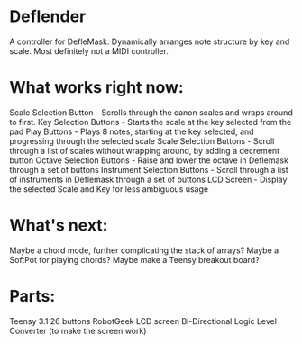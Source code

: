 # Deflender
A controller for DefleMask. Dynamically arranges note structure by key and scale. Most definitely not a MIDI controller.

# What works right now:
Scale Selection Button - Scrolls through the canon scales and wraps around to first.
Key Selection Buttons - Starts the scale at the key selected from the pad
Play Buttons - Plays 8 notes, starting at the key selected, and progressing through the selected scale
Scale Selection Buttons - Scroll through a list of scales without wrapping around, by adding a decrement button
Octave Selection Buttons - Raise and lower the octave in Deflemask through a set of buttons
Instrument Selection Buttons - Scroll through a list of instruments in Deflemask through a set of buttons
LCD Screen - Display the selected Scale and Key for less ambiguous usage

# What's next:
Maybe a chord mode, further complicating the stack of arrays?
Maybe a SoftPot for playing chords?
Maybe make a Teensy breakout board?

# Parts:
Teensy 3.1
26 buttons
RobotGeek LCD screen
Bi-Directional Logic Level Converter (to make the screen work)